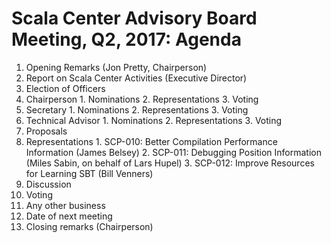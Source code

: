 # Scala Center Advisory Board Meeting, Q2, 2017: Agenda

1. Opening Remarks (Jon Pretty, Chairperson)
2. Report on Scala Center Activities (Executive Director)
3. Election of Officers
  1. Chairperson
    1. Nominations
    2. Representations
    3. Voting
  2. Secretary
    1. Nominations
    2. Representations
    3. Voting
  3. Technical Advisor
    1. Nominations
    2. Representations
    3. Voting
4. Proposals
  1. Representations
    1. SCP-010: Better Compilation Performance Information (James Belsey)
    2. SCP-011: Debugging Position Information (Miles Sabin, on behalf of Lars Hupel)
    3. SCP-012: Improve Resources for Learning SBT (Bill Venners)
  2. Discussion
  3. Voting
5. Any other business
6. Date of next meeting
7. Closing remarks (Chairperson)
